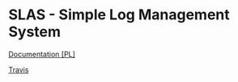 # SLAS - Simple Log Management System

[Documentation [PL]](http://docs.chyla.org/doku.php?id=chyla:oprogramowanie:slas)

[Travis](https://travis-ci.org/chyla/slas)

